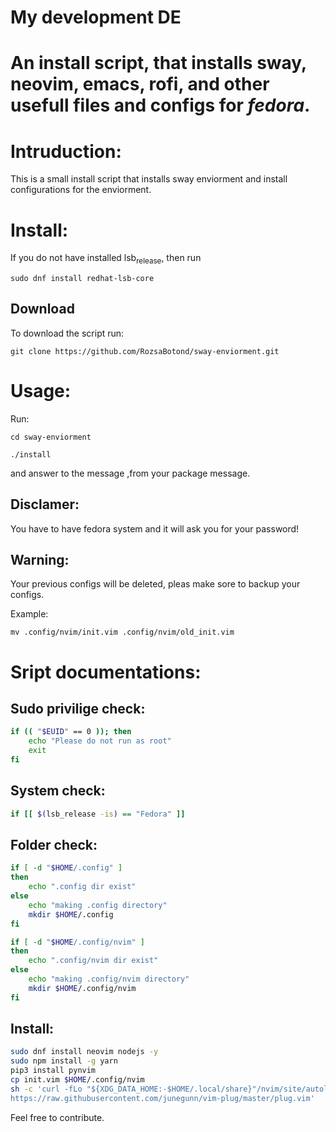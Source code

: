 # My development DE
An install script, that installs sway, neovim, emacs, rofi, and other usefull files and configs for ***fedora***.
=======
# Intruduction:

This is a small install script that installs sway enviorment and install configurations for the enviorment.


# Install:

If you do not have installed lsb<sub>release</sub>, then run

```command
sudo dnf install redhat-lsb-core
```


## Download

To download the script run:

```command
git clone https://github.com/RozsaBotond/sway-enviorment.git
```


# Usage:

Run:

```command
cd sway-enviorment

./install
```

and answer to the message ,from your package message.


## Disclamer:

You have to have fedora system and it will ask you for your password!


## Warning:

Your previous configs will be deleted, pleas make sore to backup your configs.

Example:

```command
mv .config/nvim/init.vim .config/nvim/old_init.vim
```


# Sript documentations:


## Sudo privilige check:

```bash
if (( "$EUID" == 0 )); then
    echo "Please do not run as root"
    exit
fi
```


## System check:

```bash
if [[ $(lsb_release -is) == "Fedora" ]]
```


## Folder check:

```bash
if [ -d "$HOME/.config" ]
then
    echo ".config dir exist"
else
    echo "making .config directory"
    mkdir $HOME/.config
fi

if [ -d "$HOME/.config/nvim" ]
then
    echo ".config/nvim dir exist"
else
    echo "making .config/nvim directory"
    mkdir $HOME/.config/nvim
fi
```


## Install:

```bash
sudo dnf install neovim nodejs -y
sudo npm install -g yarn
pip3 install pynvim
cp init.vim $HOME/.config/nvim
sh -c 'curl -fLo "${XDG_DATA_HOME:-$HOME/.local/share}"/nvim/site/autoload/plug.vim --create-dirs \
https://raw.githubusercontent.com/junegunn/vim-plug/master/plug.vim'
```

Feel free to contribute.
